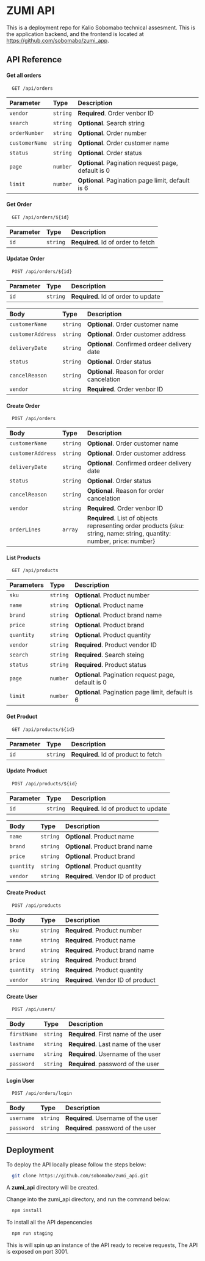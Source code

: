 
# ZUMI API

This is a deployment repo for Kalio Sobomabo technical assesment. This is the application backend, and the frontend is located at https://github.com/sobomabo/zumi_app.
## API Reference

#### Get all orders

```http
  GET /api/orders
```

| Parameter | Type     | Description                |
| :-------- | :------- | :------------------------- |
| `vendor` | `string` | **Required**. Order venbor ID |
| `search` | `string` | **Optional**. Search string |
| `orderNumber` | `string` | **Optional**. Order number |
| `customerName` | `string` | **Optional**. Order customer name |
| `status` | `string` | **Optional**. Order status |
| `page` | `number` | **Optional**. Pagination request page, default is 0 |
| `limit` | `number` | **Optional**. Pagination page limit, default is 6 |

#### Get Order

```http
  GET /api/orders/${id}
```

| Parameter | Type     | Description                       |
| :-------- | :------- | :-------------------------------- |
| `id`      | `string` | **Required**. Id of order to fetch |

#### Updatae Order

```http
  POST /api/orders/${id}
```

| Parameter | Type     | Description                       |
| :-------- | :------- | :-------------------------------- |
| `id`      | `string` | **Required**. Id of order to update |

| Body | Type     | Description                       |
| :-------- | :------- | :-------------------------------- |
| `customerName`      | `string` | **Optional**. Order customer name |
| `customerAddress`      | `string` | **Optional**. Order customer address |
| `deliveryDate`      | `string` | **Optional**. Confirmed ordeer delivery date |
| `status`      | `string` | **Optional**. Order status |
| `cancelReason`      | `string` | **Optional**. Reason for order cancelation |
| `vendor`      | `string` | **Required**. Order venbor ID |

#### Create Order

```http
  POST /api/orders
```

| Body | Type     | Description                       |
| :-------- | :------- | :-------------------------------- |
| `customerName`      | `string` | **Optional**. Order customer name |
| `customerAddress`      | `string` | **Optional**. Order customer address |
| `deliveryDate`      | `string` | **Optional**. Confirmed ordeer delivery date |
| `status`      | `string` | **Optional**. Order status |
| `cancelReason`      | `string` | **Optional**. Reason for order cancelation |
| `vendor`      | `string` | **Required**. Order venbor ID |
| `orderLines`      | `array` | **Required**. List of objects representing order products {sku: string, name: string, quantity: number, price: number} |

#### List Products

```http
  GET /api/products
```

| Parameters | Type     | Description                       |
| :-------- | :------- | :-------------------------------- |
| `sku`      | `string` | **Optional**. Product number |
| `name`      | `string` | **Optional**. Product name |
| `brand`      | `string` | **Optional**. Product brand name |
| `price`      | `string` | **Optional**. Product brand |
| `quantity`      | `string` | **Optional**. Product quantity |
| `vendor`      | `string` | **Required**. Product vendor ID |
| `search`      | `string` | **Required**. Search steing |
| `status`      | `string` | **Required**. Product status |
| `page` | `number` | **Optional**. Pagination request page, default is 0 |
| `limit` | `number` | **Optional**. Pagination page limit, default is 6 |

#### Get Product

```http
  GET /api/products/${id}
```

| Parameter | Type     | Description                       |
| :-------- | :------- | :-------------------------------- |
| `id`      | `string` | **Required**. Id of product to fetch |

#### Update Product

```http
  POST /api/products/${id}
```

| Parameter | Type     | Description                       |
| :-------- | :------- | :-------------------------------- |
| `id`      | `string` | **Required**. Id of product to update |

| Body | Type     | Description                       |
| :-------- | :------- | :-------------------------------- |
| `name`      | `string` | **Optional**. Product name |
| `brand`      | `string` | **Optional**. Product brand name |
| `price`      | `string` | **Optional**. Product brand |
| `quantity`      | `string` | **Optional**. Product quantity |
| `vendor`      | `string` | **Required**. Vendor ID of product |

#### Create Product

```http
  POST /api/products
```

| Body | Type     | Description                       |
| :-------- | :------- | :-------------------------------- |
| `sku`      | `string` | **Required**. Product number |
| `name`      | `string` | **Required**. Product name |
| `brand`      | `string` | **Required**. Product brand name |
| `price`      | `string` | **Required**. Product brand |
| `quantity`      | `string` | **Required**. Product quantity |
| `vendor`      | `string` | **Required**. Vendor ID of product |

#### Create User

```http
  POST /api/users/
```

| Body | Type     | Description                       |
| :-------- | :------- | :-------------------------------- |
| `firstName`      | `string` | **Required**. First name of the user |
| `lastname`      | `string` | **Required**. Last name of the user |
| `username`      | `string` | **Required**. Username of the user |
| `password`      | `string` | **Required**. password of the user |

#### Login User

```http
  POST /api/orders/login
```

| Body | Type     | Description                       |
| :-------- | :------- | :-------------------------------- |
| `username`      | `string` | **Required**. Username of the user |
| `password`      | `string` | **Required**. password of the user |



## Deployment

To deploy the API locally please follow the steps below:

```bash
  git clone https://github.com/sobomabo/zumi_api.git
```
A **zumi_api** directory will be created.

Change into the zumi_api directory, and run the command below:

```bash
  npm install
```
To install all the API depencencies

```bash
  npm run staging
```
This is will spin up an instance of the API ready to receive requests, The API is exposed on port 3001.